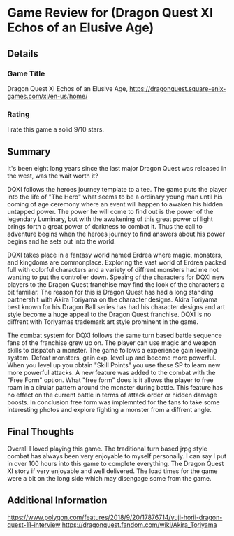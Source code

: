 # Game Review for (Dragon Quest XI Echos of an Elusive Age)

## Details

### Game Title
Dragon Quest XI Echos of an Elusive Age, https://dragonquest.square-enix-games.com/xi/en-us/home/

### Rating
I rate this game a solid 9/10 stars.

## Summary
  
  It's been eight long years since the last major Dragon Quest was released in the west, was the wait worth it?
  
  DQXI follows the heroes journey template to a tee. The game puts the player into the life of "The Hero" what seems to be a ordinary young man until his coming of age ceremony where an event will happen to awaken his hidden untapped power. The power he will come to find out is the power of the legendary Luminary, but with the awakening of this great power of light brings forth a great power of darkness to combat it. Thus the call to adventure begins when the heroes journey to find answers about his power begins and he sets out into the world.  
 
 DQXI takes place in a fantasy world named Erdrea where magic, monsters, and kingdoms are commonplace. Exploring the vast world of Erdrea packed full with colorful characters and a variety of diffrent monsters had me not wanting to put the controller down. Speaing of the characters for DQXI new players to the Dragon Quest franchise may find the look of the characters a bit familiar. The reason for this is Dragon Quest has had a long standing partnershit with Akira Toriyama on the character designs. Akira Toriyama best known for his Dragon Ball series has had his character designs and art style become a huge appeal to the Dragon Quest franchise. DQXI is no diffrent with Toriyamas trademark art style prominent in the game.  
 
 The combat system for DQXI follows the same turn based battle sequence fans of the franchise grew up on. The player can use magic and weapon skills to dispatch a monster. The game follows a experience gain leveling system. Defeat monsters, gain exp, level up and become more powerful. When you level up you obtain "Skill Points" you use these SP to learn new more powerful attacks. A new feature was added to the combat with the "Free Form" option. What "free form" does is it allows the player to free roam in a cirular pattern around the monster during battle. This feature has no effect on the current battle in terms of attack order or hidden damage boosts. In conclusion free form was implemnted for the fans to take some interesting photos and explore fighting a monster from a diffrent angle.
 

## Final Thoughts
  Overall I loved playing this game. The traditional turn based jrpg style combat has always been very enjoyable to myself personally. I can say I put in over 100 hours into this game to complete everything. The Dragon Quest XI story if very enjoyable and well delivered. The load times for the game were a bit on the long side which may disengage some from the game. 

## Additional Information
https://www.polygon.com/features/2018/9/20/17876714/yuji-horii-dragon-quest-11-interview
https://dragonquest.fandom.com/wiki/Akira_Toriyama
